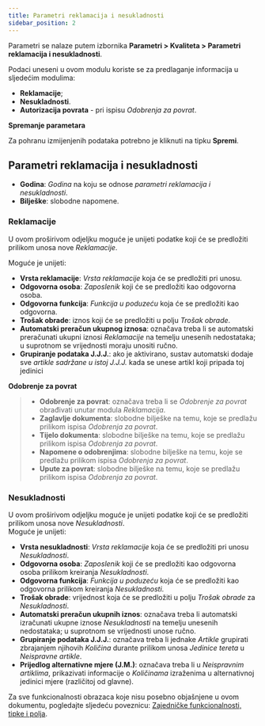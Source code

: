 ```yaml
---
title: Parametri reklamacija i nesukladnosti
sidebar_position: 2
---
```


Parametri se nalaze putem izbornika **Parametri > Kvaliteta > Parametri reklamacija i nesukladnosti**.   

Podaci uneseni u ovom modulu koriste se za predlaganje informacija u sljedećim modulima:     
- **Reklamacije**;   
- **Nesukladnosti**.   
- **Autorizacija povrata** - pri ispisu *Odobrenja za povrat*.   

**Spremanje parametara**

Za pohranu izmijenjenih podataka potrebno je kliknuti na tipku **Spremi**.   

## Parametri reklamacija i nesukladnosti     

- **Godina**: *Godina* na koju se odnose *parametri reklamacija i nesukladnosti*.   
- **Bilješke**: slobodne napomene.   

### Reklamacije      

U ovom proširivom odjeljku moguće je unijeti podatke koji će se predložiti prilikom unosa nove *Reklamacije*.   

Moguće je unijeti:   
- **Vrsta reklamacije**: *Vrsta reklamacije* koja će se predložiti pri unosu.    
- **Odgovorna osoba**: *Zaposlenik* koji će se predložiti kao odgovorna osoba.     
- **Odgovorna funkcija**: *Funkcija u poduzeću* koja će se predložiti kao odgovorna.     
- **Trošak obrade**: iznos koji će se predložiti u polju *Trošak obrade*.   
- **Automatski preračun ukupnog iznosa**: označava treba li se automatski preračunati ukupni iznosi *Reklamacije* na temelju unesenih nedostataka; u suprotnom se vrijednosti moraju unositi ručno.     
- **Grupiranje podataka J.J.J.**: ako je aktivirano, sustav automatski dodaje sve *artikle sadržane u istoj J.J.J.* kada se unese artikl koji pripada toj jedinici

**Odobrenje za povrat**   
>- **Odobrenje za povrat**: označava treba li se *Odobrenje za povrat* obrađivati unutar modula *Reklamacija*.   
>- **Zaglavlje dokumenta**: slobodne bilješke na temu, koje se predlažu prilikom ispisa *Odobrenja za povrat*.   
>- **Tijelo dokumenta**: slobodne bilješke na temu, koje se predlažu prilikom ispisa *Odobrenja za povrat*.   
>- **Napomene o odobrenjima**: slobodne bilješke na temu, koje se predlažu prilikom ispisa *Odobrenja za povrat*.   
>- **Upute za povrat**: slobodne bilješke na temu, koje se predlažu prilikom ispisa *Odobrenja za povrat*.  

### Nesukladnosti     

U ovom proširivom odjeljku moguće je unijeti podatke koji će se predložiti prilikom unosa nove *Nesukladnosti*.   
Moguće je unijeti:   
- **Vrsta nesukladnosti**: *Vrsta reklamacije* koja će se predložiti pri unosu *Nesukladnosti*.   
- **Odgovorna osoba**: *Zaposlenik* koji će se predložiti kao odgovorna osoba prilikom kreiranja *Nesukladnosti*.   
- **Odgovorna funkcija**: *Funkcija u poduzeću* koja će se predložiti kao odgovorna prilikom kreiranja *Nesukladnosti*.   
- **Trošak obrade**: vrijednost koja će se predložiti u polju *Trošak obrade* za *Nesukladnosti*.   
- **Automatski preračun ukupnih iznos**: označava treba li automatski izračunati ukupne iznose *Nesukladnosti* na temelju unesenih nedostataka; u suprotnom se vrijednosti unose ručno.     
- **Grupiranje podataka J.J.J.**: označava treba li jednake *Artikle* grupirati zbrajanjem njihovih *Količina* durante prilikom unosa *Jedinice tereta* u *Neispravne artikle*.   
- **Prijedlog alternativne mjere (J.M.)**: označava treba li u *Neispravnim artiklima*, prikazivati informacije o *Količinama* izraženima u alternativnoj jedinici mjere (različitoj od glavne).   

Za sve funkcionalnosti obrazaca koje nisu posebno objašnjene u ovom dokumentu, pogledajte sljedeću poveznicu: [Zajedničke funkcionalnosti, tipke i polja](/docs/guide/common).
